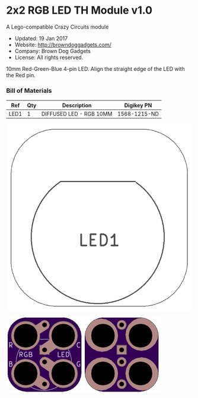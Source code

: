 <!--- start title --->
# 2x2 RGB LED TH Module v1.0
A Lego-compatible Crazy Circuits module

- Updated: 19 Jan 2017
- Website: http://browndoggadgets.com/
- Company: Brown Dog Gadgets
- License: All rights reserved.

<!--- end title --->
10mm Red-Green-Blue 4-pin LED. Align the straight edge of the LED with the Red pin. 

### Bill of Materials

<!--- bom start --->
|Ref|Qty|Description|Digikey PN|
|---|---|-----------|------|
|LED1|1|DIFFUSED LED - RGB 10MM|1568-1215-ND|


<!--- bom end --->
![Assembly Diagram](assembly.png)

![Gerber Preview](preview.png)
	
